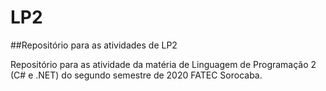 # LP2
##Repositório para as atividades de LP2

Repositório para as atividade da matéria de Linguagem de Programação 2 (C# e .NET) do segundo semestre de 2020 FATEC Sorocaba.